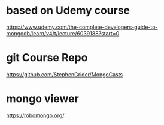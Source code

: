 # based on Udemy course
https://www.udemy.com/the-complete-developers-guide-to-mongodb/learn/v4/t/lecture/6039188?start=0

# git Course Repo
https://github.com/StephenGrider/MongoCasts


# mongo viewer
https://robomongo.org/
